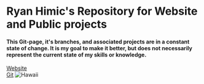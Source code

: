 

# Ryan Himic's Repository for Website and Public projects

#### This Git-page, it's branches, and associated projects are in a constant state of change. It is my goal to make it better, but does not necessarily represent the current state of my skills or knowledge.

[Website](https://rjh22.github.io/RH_Website)\
[Git](https://github.com/rjh22/rjh22.github.io)
![Hawaii](https://rjh22.github.io/RH_Website/images/Hawaii-city.jpeg)
